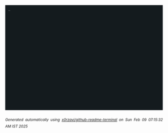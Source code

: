 <div align="justify">
<picture>
    <source media="(prefers-color-scheme: dark)" srcset="./output.gif">
    <source media="(prefers-color-scheme: light)" srcset="./output.gif">
    <img alt="GIFOS" src="output.gif">
</picture>

<sub><i>Generated automatically using [x0rzavi/github-readme-terminal](https://github.com/x0rzavi/github-readme-terminal) on Sun Feb 09 07:15:32 AM IST 2025</i></sub>

<!-- <details>
<summary>More details</summary>

</details> -->
</div>

<!-- Image deletion URL: NONE -->